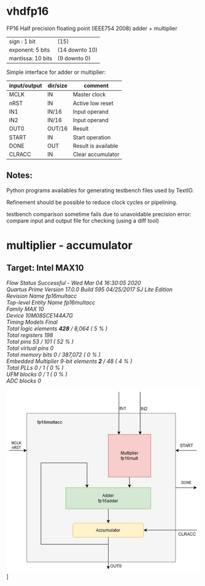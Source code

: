 # vhdfp16
FP16 Half precision floating point (IEEE754 2008) adder + multiplier

|                   |                |
| ----------------- | -------------- |
| sign : 1 bit      |  (15)          |
| exponent: 5 bits  | (14 downto 10) |
| mantissa: 10 bits | (9 downto 0)   |

Simple interface for adder or multiplier:

| input/output |  dir/size | comment             |
| -------------| ---------- | ------------------- |
| MCLK | IN | Master clock |
| nRST | IN | Active low reset |
| IN1  | IN/16 | Input operand |
| IN2  | IN/16 | Input operand |
| OUT0 | OUT/16 | Result |
| START | IN | Start operation |
| DONE | OUT | Result is available |
| CLRACC | IN | Clear accumulator |

Notes: 
-----
Python programs availables for generating testbench files used by TextIO.

Refinement should be possible to reduce clock cycles or pipelining.

testbench comparison sometime fails due to unavoidable precision error:
compare input and output file for checking (using a diff tool)

# multiplier - accumulator 

Target: Intel MAX10 
-------------------

*Flow Status	Successful - Wed Mar 04 16:30:05 2020</br>*
*Quartus Prime Version	17.0.0 Build 595 04/25/2017 SJ Lite Edition</br>*
*Revision Name	fp16multacc</br>*
*Top-level Entity Name	fp16multacc</br>*
*Family	MAX 10</br>*
*Device	10M08SCE144A7G</br>*
*Timing Models	Final</br>*
*Total logic elements	__428__ / 8,064 ( 5 % )</br>*
*Total registers	198</br>*
*Total pins	53 / 101 ( 52 % )</br>*
*Total virtual pins	0</br>*
*Total memory bits	0 / 387,072 ( 0 % )</br>*
*Embedded Multiplier 9-bit elements	__2__ / 48 ( 4 % )</br>*
*Total PLLs	0 / 1 ( 0 % )</br>*
*UFM blocks	0 / 1 ( 0 % )</br>*
*ADC blocks	0</br>*

[<img src="https://raw.githubusercontent.com/tirfil/vhdfp16/master/IMAGE/fp16mulacc.jpg">](https://raw.githubusercontent.com/tirfil/vhdfp16/master/IMAGE/fp16mulacc.jpg)]

